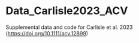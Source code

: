 # Data_Carlisle2023_ACV
Supplemental data and code for Carlisle et al. 2023 (https://doi.org/10.1111/acv.12899)
